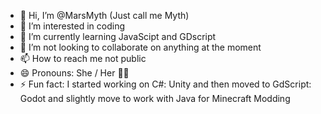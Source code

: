 - 👋 Hi, I’m @MarsMyth (Just call me Myth)
- 👀 I’m interested in coding
- 🌱 I’m currently learning JavaScipt and GDscript
- 💞️ I’m not looking to collaborate on anything at the moment
- 📫 How to reach me not public
- 😄 Pronouns: She / Her 🏳️‍⚧️
- ⚡ Fun fact: I started working on C#: Unity and then moved to GdScript: Godot and slightly move to work with Java for Minecraft Modding
<!---
MarsMyth/MarsMyth is a ✨ special ✨ repository because its `README.md` (this file) appears on your GitHub profile.
You can click the Preview link to take a look at your changes.
--->
